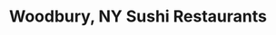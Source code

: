 ---
layout: city
title: Woodbury, NY Sushi Restaurants
permalink: /new-york/woodbury/
stateAbbr: NY
stateName: New York
cityName: Woodbury

---
